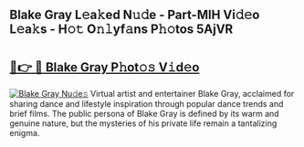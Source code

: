 ## Blake Gray L𝚎a𝚔ed N𝚞𝚍e - Part-MlH Vi𝚍𝚎o L𝚎a𝚔s - H𝚘𝚝 O𝚗𝚕yf𝚊ns P𝚑𝚘tos 5AjVR

# <h2><a href="http://kf86xvj.oniu.top/?m=Blake+Gray">🔗👉 🔴 Blake Gray P𝚑ot𝚘𝚜 V𝚒d𝚎o</a></h2>

[![Blake Gray Nu𝚍e𝚜](https://i.imgur.com/0qMVB7G.gif)](http://kf86xvj.oniu.top/?m=Blake+Gray)
Virtual artist and entertainer Blake Gray, acclaimed for sharing dance and lifestyle inspiration through popular dance trends and brief films. The public persona of Blake Gray is defined by its warm and genuine nature, but the mysteries of his private life remain a tantalizing enigma.  
